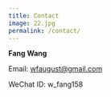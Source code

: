```yaml
---
title: Contact
image: 22.jpg
permalink: /contact/
---
```


**Fang Wang**

Email: wfaugust@gmail.com 

WeChat ID: w_fang158

